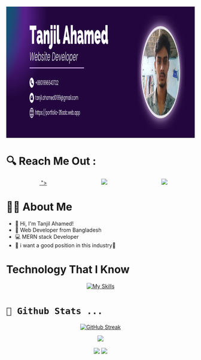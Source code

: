 

<img
  src="https://raw.githubusercontent.com/tanjilahamed99/tanjilahamed99/main/image/Tanjil_Ahamed_Github_Banner.png"
  alt="Alt text"
  title="Optional title"
  style="display: inline-block; margin: 0 auto; width: 100% ; height: 350px">


# 🔍 Reach Me Out :
  <div style='display:flex' align='center'>
  <a style="margin: auto" href="https://www.facebook.com/BoTKT78"> 
  <img style="margin: auto" src="<svg style="color: blue" xmlns="http://www.w3.org/2000/svg" width="16" height="16" fill="currentColor" class="bi bi-facebook" viewBox="0 0 16 16"> <path d="M16 8.049c0-4.446-3.582-8.05-8-8.05C3.58 0-.002 3.603-.002 8.05c0 4.017 2.926 7.347 6.75 7.951v-5.625h-2.03V8.05H6.75V6.275c0-2.017 1.195-3.131 3.022-3.131.876 0 1.791.157 1.791.157v1.98h-1.009c-.993 0-1.303.621-1.303 1.258v1.51h2.218l-.354 2.326H9.25V16c3.824-.604 6.75-3.934 6.75-7.951z" fill="blue"></path> </svg>"></a>

  <a style="margin:auto" href="mailto:tanjil.ahamed0199@gmail.com"> 
  <img style="margin:auto" src="https://img.shields.io/badge/Gmail-D14836?style=for-the-badge&logo=gmail&logoColor=white"></a>

  <a style="margin:auto" href="https://www.linkedin.com/in/tanjil-ahamed"> 
  <img style="margin:auto" src="https://camo.githubusercontent.com/4b17bf96ec09910d620801bf4537933731403ed2e8dca4bbf973ace4ae65ae4f/68747470733a2f2f696d672e736869656c64732e696f2f7374617469632f76313f6d6573736167653d4c696e6b6564496e266c6f676f3d6c696e6b6564696e266c6162656c3d26636f6c6f723d303037374235266c6f676f436f6c6f723d7768697465266c6162656c436f6c6f723d267374796c653d666f722d7468652d6261646765"></a>
  </div>

# 👩‍💻 About Me
- 👋 Hi, I'm Tanjil Ahamed!
- 🚀 Web Developer from Bangladesh
- 💻 MERN stack Developer
- 🎯 i want a good position in this industry🚀


# Technology That I Know
<div align="center">

[![My Skills](https://skillicons.dev/icons?i=js,html,css,tailwind,react,nodejs,firebase,expressjs,mongodb)](https://skillicons.dev)
</div>




# <code>🔭 Github Stats ...</code>
<div align="center">  

[![GitHub Streak](https://github-readme-streak-stats.herokuapp.com?user=tanjilahamed99&theme=nightfox&hide_border=true)](https://git.io/streak-stats)
</div>

<div align="center">

![](http://github-profile-summary-cards.vercel.app/api/cards/profile-details?username=tanjilahamed99&theme=dark)
</div>

<div align="center">

![](http://github-profile-summary-cards.vercel.app/api/cards/stats?username=tanjilahamed99&theme=dark)
![](http://github-profile-summary-cards.vercel.app/api/cards/repos-per-language?username=tanjilahamed99&theme=dark)
</div>







